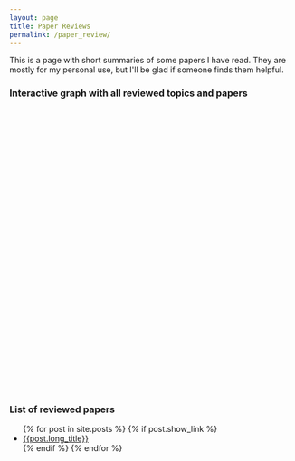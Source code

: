 ```yaml
---
layout: page
title: Paper Reviews
permalink: /paper_review/
---
```


This is a page with short summaries of some papers I have read. They are mostly for my personal use, but I'll be glad if someone finds them helpful.

### Interactive graph with all reviewed topics and papers

<div id="graph"></div>

<!-- Optional style -->
<style>
  #graph {
    width: 100%;
    height: 500px;
    margin-top: 0px;
  }
</style>

<!-- Include D3 and the graph script -->
<script src="https://d3js.org/d3.v7.min.js"></script>
<script src="{{ '/assets/js/graph.js' | relative_url }}"></script>

### List of reviewed papers

<ul>
  {% for post in site.posts %}
    {% if post.show_link %}
        <li>
          <a href="{{ post.url }}">{{post.long_title}}</a>
        </li>
    {% endif %}
  {% endfor %}
</ul>
